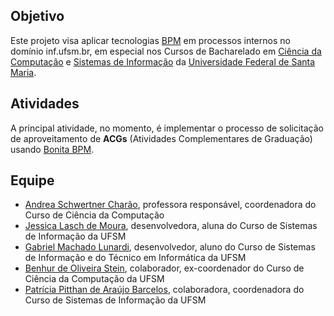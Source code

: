 ## Objetivo ##
Este projeto visa aplicar tecnologias [BPM](http://en.wikipedia.org/wiki/Business_process_management) em processos internos no domínio inf.ufsm.br, em especial nos Cursos de Bacharelado em [Ciência da Computação](http://www.inf.ufsm.br/index/graduacao/cc/) e [Sistemas de Informação](http://www.inf.ufsm.br/index/graduacao/si/) da [Universidade Federal de Santa Maria](http://www.ufsm.br).

## Atividades ##
A principal atividade, no momento, é implementar o processo de solicitação de aproveitamento de **ACGs** (Atividades Complementares de Graduação) usando [Bonita BPM](http://www.bonitasoft.com/).

## Equipe ##
  * [Andrea Schwertner Charão](http://www.inf.ufsm.br/~andrea), professora responsável, coordenadora do Curso de Ciência da Computação
  * [Jessica Lasch de Moura](http://www.inf.ufsm.br/~jmoura), desenvolvedora, aluna do Curso de Sistemas de Informação da UFSM
  * [Gabriel Machado Lunardi](http://www.inf.ufsm.br/~glunardi), desenvolvedor, aluno do Curso de Sistemas de Informação e do Técnico em Informática da UFSM
  * [Benhur de Oliveira Stein](http://www.inf.ufsm.br/~benhur), colaborador, ex-coordenador do Curso de Ciência da Computação da UFSM
  * [Patrícia Pitthan de Araújo Barcelos](http://www.inf.ufsm.br/~pitthan), colaboradora, coordenadora do Curso de Sistemas de Informação da UFSM